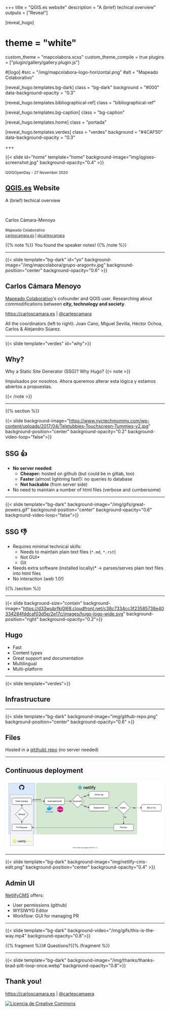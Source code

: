 +++
title = "QGIS.es website"
description = "A (brief) techical overview"
outputs = ["Reveal"]


[reveal_hugo]
# theme = "white"
custom_theme = "mapcolabora.scss"
custom_theme_compile = true
plugins = ["plugin/gallery/gallery.plugin.js"]

#[logo]
#src = "/img/mapcolabora-logo-horizontal.png"
#alt = "Mapeado Colaborativo"

[reveal_hugo.templates.bg-dark]
class = "bg-dark"
background = "#000"
data-background-opacity = "0.3"

[reveal_hugo.templates.bibliographical-ref]
class = "bibliographical-ref"

[reveal_hugo.templates.bg-caption]
class = "bg-caption"

[reveal_hugo.templates.home]
class = "portada"

[reveal_hugo.templates.verdes]
class = "verdes"
background = "#4CAF50"
data-background-opacity = "0.3"

+++

{{< slide id="home"  template="home" background-image="img/qgises-screenshot.jpg" background-opacity="0.4" >}}

<div class="borders">

<small>QGISOpenDay - 27 November 2020</small>


<h2><a href="https://qgis.es">QGIS.es</a> Website</h2>
<p>A (brief) techical overview</p>
</br>

<p>Carlos Cámara-Menoyo</p>

<small>Mapeado Colaborativo<br>
<a href="https://carloscamara.es">carloscamara.es</a> | <a href="https://twitter.com/carlescamara">@carlescamara</a></small>

</div>

{{% note %}}
You found the speaker notes!
{{% /note %}}

---

<!-- {{< slide background-image="/img/sobre-mi.png" background-size="contained">}} -->

{{< slide template="bg-dark" id="yo" background-image="/img/mapcolabora/grupo-aragontv.jpg" background-position="center" background-opacity="0.6" >}}

## Carlos Cámara Menoyo

[Mapeado Colaborativo](https://mapcolabora.org)'s cofounder and QGIS user. Researching about commodifications between **city, technology and society**.


https://carloscamara.es | <i class="fab fa-twitter"></i>[@carlescamara](https://twitter.com/carlescamara)

<div class=bg-caption>All the coordinators (left to right): Joan Cano, Miguel Sevilla, Héctor Ochoa, Carlos & Alejandro Súarez.</div>


---

{{< slide template="verdes" id="why">}}

## Why?

Why a Static Site Generator (SSG)? Why Hugo?
{{< note >}}

Impulsados por nosotros. Ahora queremos alterar esta lógica y estamos abiertos a propuestas.

{{< /note >}}

---

{{% section %}}

{{< slide  background-image="https://www.nyctechmommy.com/wp-content/uploads/2017/04/Teletubbies-Touchscreen-Tummies-v2.jpg" background-position="center" background-opacity="0.2" background-video-loop="false">}} 

<!-- {{< slide  background-image="https://i.pinimg.com/originals/2a/ca/f3/2acaf3443fe63bc4411e16e4c1e69293.jpg" background-position="center" background-opacity="0.2" background-video-loop="false">}}  -->


## SSG 👍

* **No server needed**:
   * **Cheaper:** hosted on github (but could be in gitlab, too)
   * **Faster** (almost lightning fast!): no queries to database
   * **Not hackable** (from server side)
* No need to maintain a number of html files (verbose and cumbersome)

---

{{< slide template="bg-dark" background-image="/img/gifs/great-powers.gif" background-position="center" background-opacity="0.6" background-video-loop="false">}} 

## SSG 👎

* Requires minimal technical skills:
   * Needs to maintain plain text files (`*.md`, `*.rst`)
   * Not GUI*
   * Git
* Needs extra software (installed locally)* -> parses/serves plain text files into html files
* No interaction (web 1.0!)


{{% /section %}}

---

{{< slide background-size="contain" background-image="https://d33wubrfki0l68.cloudfront.net/c38c7334cc3f23585738e40334284fddcaf03d5e/2e17c/images/hugo-logo-wide.svg" background-position="right" background-opacity="0.2">}} 




## Hugo

* Fast
* Content types
* Great support and documentation
* Multilingual
* Multi-platform


---

{{< slide template="verdes">}}

## Infrastructure

---

{{< slide template="bg-dark" background-image="img/github-repo.png" background-position="center" background-opacity="0.6" >}}

## Files

Hosted in a [git(hub) repo](https://github.com/qgises/qgis-es) (no server needed)

---

## Continuous deployment


![img/hugo-netlify.drawio](img/hugo-netlify-02.svg)


---

{{< slide template="bg-dark" background-image="img/netlify-cms-edit.png" background-position="center" background-opacity="0.4" >}}

## Admin UI

[NetlifyCMS](https://www.netlifycms.org/) offers:

* User permissions (github)
* WYSIWYG Editor
* Workflow: GUI for managing PR

---

{{< slide template="bg-dark" background-video="/img/gifs/this-is-the-way.mp4" background-opacity="0.8">}}

{{% fragment %}}# Questions?{{% /fragment %}}

---

{{< slide template="bg-dark" background-image="/img/thanks/thanks-brad-pitt-loop-once.webp" background-opacity="0.8">}}

## Thank you!

https://carloscamara.es | [@carlescamaera](https://twitter.com/carlescamara)

<a rel="license" href="http://creativecommons.org/licenses/by-sa/4.0/"><img alt="Licencia de Creative Commons" style="border-width:0" src="https://i.creativecommons.org/l/by-sa/4.0/88x31.png" /></a></small>



